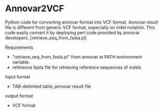 # Annovar2VCF
Python code for converting annovar format into VCF format.
Annovar result file is different from generic VCF format, especially on indel notation.
This code easily convert it by deploying perl code provided by annovar developers. [retrieve_seq_from_fasta.pl]

Requirements
- "retrieve_seq_from_fasta.pl" from annovar at PATH environment variable.
- reference fasta file for retrieving reference sequences of indels

Input format
- TAB-delimited table_annovar result file

output format
- VCF format

